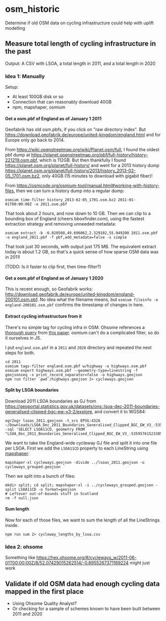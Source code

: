 # osm_historic

Determine if old OSM data on cycling infrastructure could help with uplift modelling

## Measure total length of cycling infrastructure in the past

Output: A CSV with LSOA, a total length in 2011, and a total length in 2020

### Idea 1: Manually

Setup:
- At least 100GB disk or so
- Connection that can reasonably download 40GB
- npm, mapshaper, osmium

#### Get a osm.pbf of England as of January 1 2011

Geofabrik has old osm.pbfs, if you click on "raw directory index". But <https://download.geofabrik.de/europe/united-kingdom/england.html> and for Europe only go back to 2014.

From <https://wiki.openstreetmap.org/wiki/Planet.osm/full>, I found the oldest pbf dump at <https://planet.openstreetmap.org/pbf/full-history/history-221219.osm.pbf>, which is 112GB. But then thankfully I found <https://planet.osm.org/planet/full-history/> and went for a 2013 history dump <https://planet.osm.org/planet/full-history/2013/history_2013-02-05_1701.osm.bz2>, only 40GB (15 minutes to download with gigabit fiber)!

From <https://osmcode.org/osmium-tool/manual.html#working-with-history-files>, then we can turn a history dump into a regular dump:

```
osmium time-filter history_2013-02-05_1701.osm.bz2 2011-01-01T00:00:00Z -o 2011.osm.pbf
```

That took about 2 hours, and now down to 10 GB. Then we can clip to a bounding box of England (cheers bboxfinder.com), using the fastest extraction strategy and removing unneeded metadata:

```
osmium extract -b -6.020508,49.696062,2.329102,55.949200 2011.osm.pbf -o england_2011.pbf -f pbf,add_metadata=false -s simple
```

That took just 30 seconds, with output just 175 MB. The equivalent extract today is about 1.2 GB, so that's a quick sense of how sparse OSM data was in 2011!

(TODO: Is it faster to clip first, then time-filter?)

#### Get a osm.pbf of England as of January 1 2020

This is recent enough, so Geofabrik works: <http://download.geofabrik.de/europe/united-kingdom/england-200101.osm.pbf>. No idea what the filename means, but `osmium fileinfo -e england-200101.osm.pbf` confirms the timestamp of changes in here.

#### Extract cycling infrastructure from it

There's no simple tag for cycling infra in OSM. Ohsome references a [thorough query](https://hex.ohsome.org/#/cycleways_w/2011-06-01T00:00:00Z/8/52.07429015262514/-0.6955267371189224) from [this paper](https://flrec.ifas.ufl.edu/geomatics/hochmair/pubs/hochmair_zielstra_neis_TRB2013.pdf). osmium can't do a complicated filter, so do it ourselves in JS.

I put `england.osm.pbf` in a `2011` and `2020` directory and repeated the next steps for both.

```
cd 2011
osmium tags-filter england.osm.pbf w/highway -o highways.osm.pbf
osmium export highways.osm.pbf --geometry-type=linestring -f geojsonseq -x print_record_separator=false -o highways.geojson
npm run filter `pwd`/highways.geojson 2> cycleways.geojson
```

#### Split by LSOA boundaries

Download 2011 LSOA boundaries as GJ from <https://geoportal.statistics.gov.uk/datasets/ons::lsoa-dec-2011-boundaries-generalised-clipped-bgc-ew-v3-2/explore>, and convert it to WGS84:

```
ogr2ogr lsoas_2011.geojson -t_srs EPSG:4326 ~/Downloads/LSOA_Dec_2011_Boundaries_Generalised_Clipped_BGC_EW_V3_-5359576152338500277.geojson -sql 'SELECT LSOA11CD, geometry FROM "LSOA_Dec_2011_Boundaries_Generalised_Clipped_BGC_EW_V3_-5359576152338500277"'
```

We want to take the England-wide cycleway GJ file and split it into one file per LSOA. First we add the `LSOA11CD` property to each LineString using [mapshaper](https://github.com/mbloch/mapshaper):

```
mapshaper-xl cycleways.geojson -divide ../lsoas_2011.geojson -o cycleways_grouped.geojson
```

Then we split into a bunch of files:

```
mkdir split; cd split; mapshaper-xl -i ../cycleways_grouped.geojson -split LSOA11CD -o format=geojson
# Leftover out-of-bounds stuff in Scotland
rm -f null.json
```

#### Sum length

Now for each of those files, we want to sum the length of all the LineStrings inside.

```
npm run sum 2> cycleway_lengths_by_lsoa.csv
```

### Idea 2: ohsome

Something like <https://hex.ohsome.org/#/cycleways_w/2011-06-01T00:00:00Z/8/52.07429015262514/-0.6955267371189224> might just work

## Validate if old OSM data had enough cycling data mapped in the first place

- Using Ohsome Quality Analyst?
- Or checking for a sample of schemes known to have been built between 2011 and 2020
